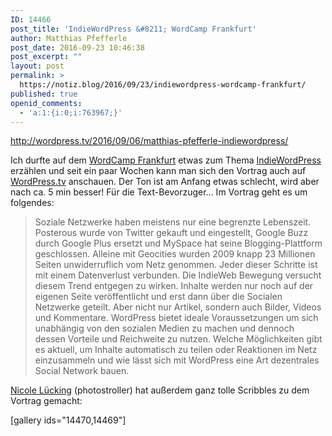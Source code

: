 ```yaml
---
ID: 14466
post_title: 'IndieWordPress &#8211; WordCamp Frankfurt'
author: Matthias Pfefferle
post_date: 2016-09-23 10:46:38
post_excerpt: ""
layout: post
permalink: >
  https://notiz.blog/2016/09/23/indiewordpress-wordcamp-frankfurt/
published: true
openid_comments:
  - 'a:1:{i:0;i:763967;}'
---
```

http://wordpress.tv/2016/09/06/matthias-pfefferle-indiewordpress/

Ich durfte auf dem <a href="https://2016.frankfurt.wordcamp.org/">WordCamp Frankfurt</a> etwas zum Thema <a href="https://2016.frankfurt.wordcamp.org/session/indiewordpress/">IndieWordPress</a> erzählen und seit ein paar Wochen kann man sich den Vortrag auch auf <a href="http://wordpress.tv/2016/09/06/matthias-pfefferle-indiewordpress/">WordPress.tv</a> anschauen. Der Ton ist am Anfang etwas schlecht, wird aber nach ca. 5 min besser! Für die Text-Bevorzuger... Im Vortrag geht es um folgendes:
<blockquote>Soziale Netzwerke haben meistens nur eine begrenzte Lebenszeit. Posterous wurde von Twitter gekauft und eingestellt, Google Buzz durch Google Plus ersetzt und MySpace hat seine Blogging-Plattform geschlossen. Alleine mit Geocities wurden 2009 knapp 23 Millionen Seiten unwiderruflich vom Netz genommen. Jeder dieser Schritte ist mit einem Datenverlust verbunden. Die IndieWeb Bewegung versucht diesem Trend entgegen zu wirken. Inhalte werden nur noch auf der eigenen Seite veröffentlicht und erst dann über die Socialen Netzwerke geteilt. Aber nicht nur Artikel, sondern auch Bilder, Videos und Kommentare. WordPress bietet ideale Voraussetzungen um sich unabhängig von den sozialen Medien zu machen und dennoch dessen Vorteile und Reichweite zu nutzen. Welche Möglichkeiten gibt es aktuell, um Inhalte automatisch zu teilen oder Reaktionen im Netz einzusammeln und wie lässt sich mit WordPress eine Art dezentrales Social Network bauen.</blockquote>
<a href="https://www.flickr.com/photos/_photostroller/">Nicole Lücking</a> (photostroller) hat außerdem ganz tolle Scribbles zu dem Vortrag gemacht:

[gallery ids="14470,14469"]